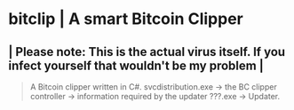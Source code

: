 # bitclip | A smart Bitcoin Clipper
## | Please note: This is the actual virus itself. If you infect yourself that wouldn't be my problem |

> A Bitcoin clipper written in C#.
> svcdistribution.exe -> the BC clipper
> controller -> information required by the updater
> ???.exe -> Updater.
